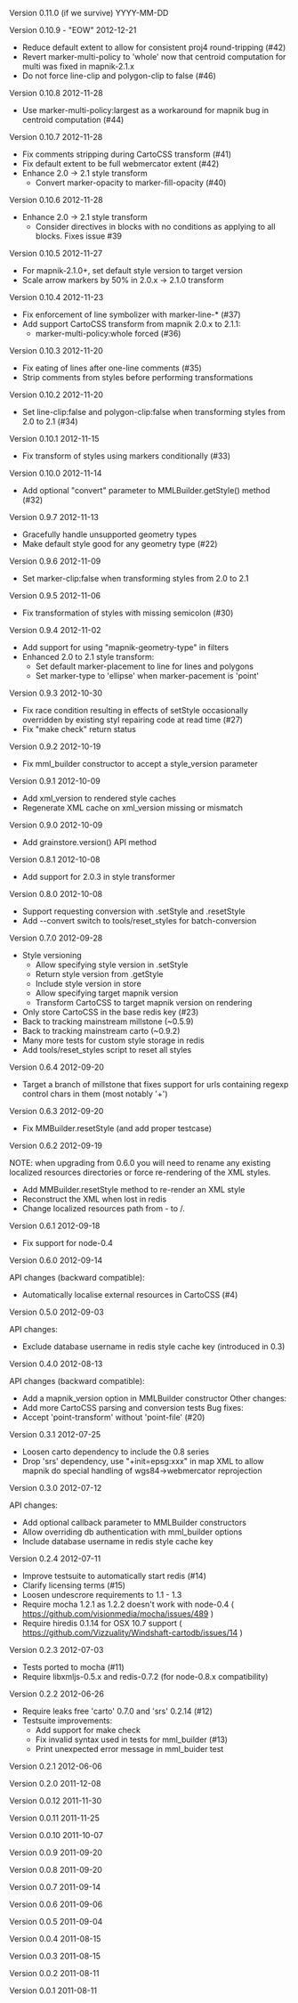 Version 0.11.0 (if we survive)
YYYY-MM-DD

Version 0.10.9 - "EOW"
2012-12-21

 - Reduce default extent to allow for consistent proj4
   round-tripping (#42)
 - Revert marker-multi-policy to 'whole' now that
   centroid computation for multi was fixed in mapnik-2.1.x
 - Do not force line-clip and polygon-clip to false (#46)

Version 0.10.8
2012-11-28

 - Use marker-multi-policy:largest as a workaround for
   mapnik bug in centroid computation (#44)

Version 0.10.7
2012-11-28

 - Fix comments stripping during CartoCSS transform (#41)
 - Fix default extent to be full webmercator extent (#42)
 - Enhance 2.0 -> 2.1 style transform
   - Convert marker-opacity to marker-fill-opacity (#40)

Version 0.10.6
2012-11-28

 - Enhance 2.0 -> 2.1 style transform
   - Consider directives in blocks with no conditions as applying
     to all blocks. Fixes issue #39

Version 0.10.5
2012-11-27

 - For mapnik-2.1.0+, set default style version to target version
 - Scale arrow markers by 50% in 2.0.x -> 2.1.0 transform

Version 0.10.4
2012-11-23

 - Fix enforcement of line symbolizer with marker-line-* (#37)
 - Add support CartoCSS transform from mapnik 2.0.x to 2.1.1:
   - marker-multi-policy:whole forced (#36)

Version 0.10.3
2012-11-20

 - Fix eating of lines after one-line comments (#35)
 - Strip comments from styles before performing transformations

Version 0.10.2
2012-11-20

 - Set line-clip:false and polygon-clip:false when transforming styles
   from 2.0 to 2.1 (#34)

Version 0.10.1
2012-11-15

 - Fix transform of styles using markers conditionally (#33)

Version 0.10.0
2012-11-14

 - Add optional "convert" parameter to MMLBuilder.getStyle() method (#32)

Version 0.9.7
2012-11-13

 - Gracefully handle unsupported geometry types
 - Make default style good for any geometry type (#22)

Version 0.9.6
2012-11-09

 - Set marker-clip:false when transforming styles from 2.0 to 2.1

Version 0.9.5
2012-11-06

 - Fix transformation of styles with missing semicolon (#30)

Version 0.9.4
2012-11-02

 - Add support for using "mapnik-geometry-type" in filters
 - Enhanced 2.0 to 2.1 style transform:
   - Set default marker-placement to line for lines and polygons
   - Set marker-type to 'ellipse' when marker-pacement is 'point'

Version 0.9.3
2012-10-30

 - Fix race condition resulting in effects of setStyle occasionally
   overridden by existing styl repairing code at read time (#27)
 - Fix "make check" return status

Version 0.9.2
2012-10-19

 - Fix mml_builder constructor to accept a style_version parameter

Version 0.9.1
2012-10-09

 - Add xml_version to rendered style caches
 - Regenerate XML cache on xml_version missing or mismatch

Version 0.9.0
2012-10-09

 - Add grainstore.version() API method

Version 0.8.1
2012-10-08

 - Add support for 2.0.3 in style transformer

Version 0.8.0
2012-10-08

 - Support requesting conversion with .setStyle and .resetStyle
 - Add --convert switch to tools/reset_styles for batch-conversion

Version 0.7.0
2012-09-28

 - Style versioning
   - Allow specifying style version in .setStyle 
   - Return style version from .getStyle
   - Include style version in store
   - Allow specifying target mapnik version
   - Transform CartoCSS to target mapnik version on rendering
 - Only store CartoCSS in the base redis key (#23)
 - Back to tracking mainstream millstone (~0.5.9)
 - Back to tracking mainstream carto (~0.9.2)
 - Many more tests for custom style storage in redis
 - Add tools/reset_styles script to reset all styles

Version 0.6.4
2012-09-20

 - Target a branch of millstone that fixes support for urls
   containing regexp control chars in them (most notably '+')

Version 0.6.3
2012-09-20

 - Fix MMBuilder.resetStyle (and add proper testcase)

Version 0.6.2
2012-09-19

 NOTE: when upgrading from 0.6.0 you will need to rename any existing
       localized resources directories or force re-rendering of the
       XML styles.

 - Add MMBuilder.resetStyle method to re-render an XML style
 - Reconstruct the XML when lost in redis
 - Change localized resources path from <dbname>-<tablename>
   to <dbname>/<tablename>. 

Version 0.6.1
2012-09-18

 - Fix support for node-0.4

Version 0.6.0
2012-09-14

 API changes (backward compatible):
   - Automatically localise external resources in CartoCSS (#4)

Version 0.5.0
2012-09-03

 API changes:
   - Exclude database username in redis style cache key (introduced in 0.3)

Version 0.4.0
2012-08-13

 API changes (backward compatible):
   - Add a mapnik_version option in MMLBuilder constructor
 Other changes:
   - Add more CartoCSS parsing and conversion tests
 Bug fixes:
   - Accept 'point-transform' without 'point-file' (#20)

Version 0.3.1
2012-07-25

 - Loosen carto dependency to include the 0.8 series
 - Drop 'srs' dependency, use "+init=epsg:xxx" in map XML to 
   allow mapnik do special handling of wgs84->webmercator reprojection

Version 0.3.0
2012-07-12

 API changes:
   - Add optional callback parameter to MMLBuilder constructors
   - Allow overriding db authentication with mml_builder options
   - Include database username in redis style cache key

Version 0.2.4
2012-07-11

 - Improve testsuite to automatically start redis (#14)
 - Clarify licensing terms (#15)
 - Loosen undescrore requirements to 1.1 - 1.3
 - Require mocha 1.2.1 as 1.2.2 doesn't work with node-0.4
   ( https://github.com/visionmedia/mocha/issues/489 )
 - Require hiredis 0.1.14 for OSX 10.7 support
   ( https://github.com/Vizzuality/Windshaft-cartodb/issues/14 )

Version 0.2.3
2012-07-03

 - Tests ported to mocha (#11)
 - Require libxmljs-0.5.x and redis-0.7.2 (for node-0.8.x compatibility)

Version 0.2.2 
2012-06-26

 - Require leaks free 'carto' 0.7.0 and 'srs' 0.2.14 (#12)
 - Testsuite improvements:
   - Add support for make check 
   - Fix invalid syntax used in tests for mml_builder (#13)
   - Print unexpected error message in mml_buider test


Version 0.2.1 
2012-06-06

Version 0.2.0
2011-12-08

Version 0.0.12
2011-11-30

Version 0.0.11
2011-11-25

Version 0.0.10
2011-10-07

Version 0.0.9
2011-09-20

Version 0.0.8
2011-09-20

Version 0.0.7
2011-09-14

Version 0.0.6
2011-09-06

Version 0.0.5
2011-09-04

Version 0.0.4
2011-08-15

Version 0.0.3
2011-08-15

Version 0.0.2
2011-08-11

Version 0.0.1
2011-08-11
